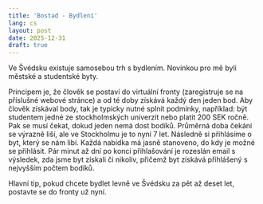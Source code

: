 ```yaml
---
title: 'Bostad - Bydlení'
lang: cs
layout: post
date: 2025-12-31
draft: true
---
```


Ve Švédsku existuje samosebou trh s bydlením. Novinkou pro mě byli městské a studentské byty. 

Principem je, že člověk se postaví do virtuální fronty (zaregistruje se na příslušné webové stránce) a od té doby získává každý den jeden bod. Aby člověk získával body, tak je typicky nutné splnit podmínky, například: být studentem jedné ze stockholmských univerzit nebo platit 200 SEK ročně. Pak se musí čekat, dokud jeden nemá dost bodíků. Průměrná doba čekání se výrazně liší, ale ve Stockholmu je to nyní 7 let. Následně si přihlásíme o byt, který se nám libí. Každá nabídka má jasně stanoveno, do kdy je možné se přihlásit. Pár minut až dní po konci přihlašování je rozeslán email s výsledek, zda jsme byt získali či nikoliv, přičemž byt získává přihlášený s nejvyšším počtem bodíků.

Hlavní tip, pokud chcete bydlet levně ve Švédsku za pět až deset let, postavte se do fronty už nyní.
